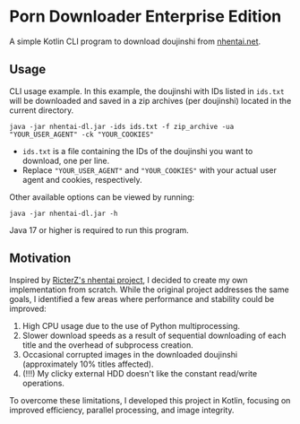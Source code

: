 # Porn Downloader Enterprise Edition
A simple Kotlin CLI program to download doujinshi from [nhentai.net](https://nhentai.net/).

## Usage
CLI usage example. 
In this example, the doujinshi with IDs listed in `ids.txt` will be downloaded and saved in a zip archives (per doujinshi)
located in the current directory.
```shell
java -jar nhentai-dl.jar -ids ids.txt -f zip_archive -ua "YOUR_USER_AGENT" -ck "YOUR_COOKIES" 
```
- `ids.txt` is a file containing the IDs of the doujinshi you want to download, one per line.
- Replace `"YOUR_USER_AGENT"` and `"YOUR_COOKIES"` with your actual user agent and cookies, respectively.

Other available options can be viewed by running:
```shell
java -jar nhentai-dl.jar -h
```

Java 17 or higher is required to run this program.

## Motivation

Inspired by [RicterZ's nhentai project](https://github.com/RicterZ/nhentai), 
I decided to create my own implementation from scratch. While the original project addresses the same goals, 
I identified a few areas where performance and stability could be improved:

1. High CPU usage due to the use of Python multiprocessing.
2. Slower download speeds as a result of sequential downloading of each title and the overhead of subprocess creation.
3. Occasional corrupted images in the downloaded doujinshi (approximately 10% titles affected).
4. (!!!) My clicky external HDD doesn't like the constant read/write operations. 

To overcome these limitations, I developed this project in Kotlin, focusing on improved efficiency, 
parallel processing, and image integrity.
